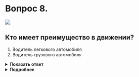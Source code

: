 # Вопрос 8.

![](https://s.drom.ru/i24227/pdd/tickets/2016/1542608883.jpg)

## Кто имеет преимущество в движении?

1. Водитель легкового автомобиля
2. Водитель грузового автомобиля

<details>
<summary><b>Показать ответ</b></summary>
Правильный ответ: 2
</details>
<details>
<summary><b>Подробнее</b></summary>
Водитель легкового автомобиля выезжает на дорогу с прилегающей территории (с АЗС). Он обязан уступить дорогу транспортным средствам, движущимся по пересекаемой дороге, соответственно водитель грузовика имеет «преимущество».
(Пункты 1.2, 8.3 ПДД)
</details>